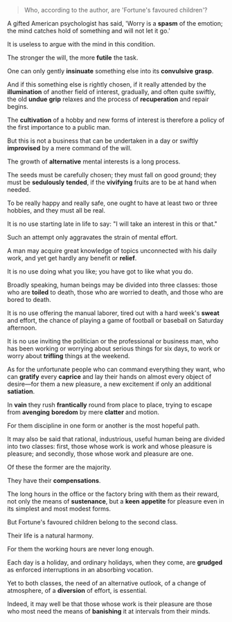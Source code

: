 > Who, according to the author, are 'Fortune's favoured children'?

 

A gifted American psychologist has said, 'Worry is a **spasm** of the emotion; the mind catches hold of something and will not let it go.' 

It is useless to argue with the mind in this condition. 

The stronger the will, the more **futile** the task. 

One can only gently **insinuate** something else into its **convulsive** **grasp**.

And if this something else is rightly chosen, if it really attended by the **illumination** of another field of interest, gradually, and often quite swiftly, the old **undue** **grip** relaxes and the process of **recuperation** and repair begins.

 



The **cultivation** of a hobby and new forms of interest is therefore a policy of the first importance to a public man. 

But this is not a business that can be undertaken in a day or swiftly **improvised** by a mere command of the will. 

The growth of **alternative** mental interests is a long process. 

The seeds must be carefully chosen; they must fall on good ground; they must be **sedulously** **tended**, if the **vivifying** fruits are to be at hand when needed.



 

To be really happy and really safe, one ought to have at least two or three hobbies, and they must all be real. 

It is no use starting late in life to say: "I will take an interest in this or that."

Such an attempt only aggravates the strain of mental effort. 

A man may acquire great knowledge of topics unconnected with his daily work, and yet get hardly any benefit or **relief**. 

It is no use doing what you like; you have got to like what you do. 

Broadly speaking, human beings may be divided into three classes: those who are **toiled** to death, those who are worried to death,  and those who are bored to death.

It is no use offering the manual laborer, tired out with a hard week's **sweat** and effort, the chance of playing a game of football or baseball on Saturday afternoon. 

It is no use inviting the politician or the professional or business man, who has been working or worrying about serious things for six days, to work or worry about **trifling** things at the weekend.



 

As for the unfortunate people who can command everything they want, who can **gratify** every **caprice** and lay their hands on almost every object of desire—for them a new pleasure, a new excitement if only an additional **satiation**. 

In **vain** they rush **frantically** round from place to place, trying to escape from **avenging** **boredom** by mere **clatter** and motion. 

For them discipline in one form or another is the most hopeful path.



 

It may also be said that rational, industrious, useful human being are divided into two classes: first, those whose work is work and whose pleasure is pleasure; and secondly, those whose work and pleasure are one. 

Of these the former are the majority. 

They have their **compensations**. 

The long hours in the office or the factory bring with them as their reward, not only the means of **sustenance**, but a **keen** **appetite** for pleasure even in its simplest and most modest forms.

But Fortune's favoured children belong to the second class. 

Their life is a natural harmony. 

For them the working hours are never long enough. 

Each day is a holiday, and ordinary holidays, when they come, are **grudged** as enforced interruptions in an absorbing vocation. 

Yet to both classes, the need of an alternative outlook, of a change of atmosphere, of a **diversion** of effort, is essential. 

Indeed, it may well be that those whose work is their pleasure are those who most need the means of **banishing** it at intervals from their minds.

